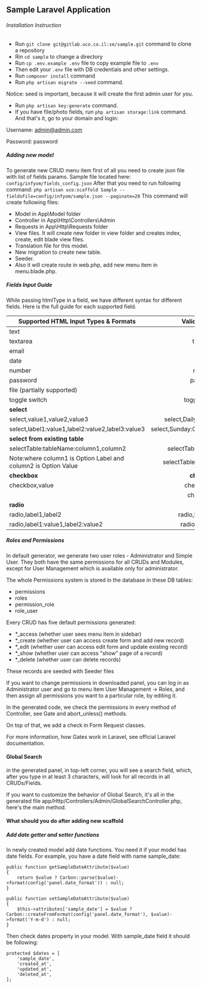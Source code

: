 ## Sample Laravel Application

###### Installation Instruction
- Run `git clone git@gitlab.uco.co.il:se/sample.git` command to clone a repository
- Rin `cd sample` to change a directory
- Run `cp .env.example .env` file to copy example file to `.env`
- Then edit your `.env` file with DB credentials and other settings.
- Run `composer install` command
- Run `php artisan migrate --seed` command.

Notice: seed is important, because it will create the first admin user for you.
- Run `php artisan key:generate` command.
- If you have file/photo fields, run `php artisan storage:link` command.
And that's it, go to your domain and login:

Username:	admin@admin.com

Password:	password

##### Adding new model

To generate new CRUD menu item first of all you need to create json file with list of fields params. Sample file located here:
`config/infyom/fields_config.json`
After that you need to run following command:
`php artisan uco:scaffold Sample --fieldsFile=config/infyom/sample.json --paginate=20`
This command will create following files:
- Model in App\Model folder
- Controller in App\Http\Controllers\Admin
- Requests in App\Http\Requests folder
- View files. It will create new folder in view folder and creates index, create, edit blade view files.
- Translation file for this model.
- New migration to create new table.
- Seeder.
- Also it will create route in web.php, add new menu item in menu.blade.php.

##### Fields Input Guide

While passing htmlType in a field, we have different syntax for different fields. Here is the full guide for each supported field.

| Supported HTML Input Types & Formats   |      Valid Examples      |
|----------|:-------------:|
| text |  text |
| textarea |    textarea   |
| email | email |
| date | date |
| number | number |
| password | password |
| file (partially supported) | file |
| toggle switch | toggle-switch |
| **select** |
|  select,value1,value2,value3 | select,Daily,Weekly,Monthly                 
|  select,label1:value1,label2:value2,label3:value3 | select,Sunday:0,Monday:1,Tuesday:2
| **select from existing table** |
|  selectTable:tableName:column1,column2 | selectTable:users:name,id
|  Note:where column1 is Option Label and column2 is Option Value | selectTable:categories:title,id
| **checkbox** | **checkbox**             
|  checkbox,value | checkbox,yes
| |  checkbox,1
| **radio** |
|  radio,label1,label2 | radio,Male,Female
|  radio,label1:value1,label2:value2 | radio,Yes:1,No:0

##### Roles and Permissions

In default generator, we generate two user roles - Administrator and Simple User. They both have the same permissions for all CRUDs and Modules, except for User Management which is available only for administrator.

The whole Permissions system is stored in the database in these DB tables:
- permissions
- roles
- permission_role
- role_user

Every CRUD has five default permissions generated:
- *_access (whether user sees menu item in sidebar)
- *_create (whether user can access create form and add new record)
- *_edit (whether user can access edit form and update existing record)
- *_show (whether user can access "show" page of a record)
- *_delete (whether user can delete records)

These records are seeded with Seeder files

 If you want to change permissions in downloaded panel, you can log in as Administrator user and go to menu item User Management -> Roles, and then assign all permissions you want to a particular role, by editing it.
 
 In the generated code, we check the permissions in every method of Controller, see Gate and abort_unless() methods.
 
 On top of that, we add a check in Form Request classes.
 
 For more information, how Gates work in Laravel, see official Laravel documentation.

#### Global Search
in the generated panel, in top-left corner, you will see a search field, which, after you type in at least 3 characters, will look for all records in all CRUDs/Fields.

If you want to customize the behavior of Global Search, it's all in the generated file app/Http/Controllers/Admin/GlobalSearchController.php, here's the main method.

#### What should you do after adding new scaffold
##### Add date getter and setter functions
In newly created model add date functions. You need it if your model has date fields. For example, you have a date field with name sample_date:

    public function getSampleDateAttribute($value)
    {
        return $value ? Carbon::parse($value)->format(config('panel.date_format')) : null;
    }

    public function setSampleDateAttribute($value)
    {
        $this->attributes['sample_date'] = $value ? Carbon::createFromFormat(config('panel.date_format'), $value)->format('Y-m-d') : null;
    }

Then check dates property in your model. With sample_date field it should be following:

    protected $dates = [
        'sample_date',
        'created_at',
        'updated_at',
        'deleted_at',
    ];
